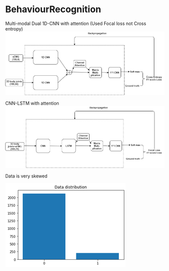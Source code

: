 # BehaviourRecognition
Multi-modal Dual 1D-CNN with attention (Used Focal loss not Cross entropy)
![Oil seep sample](1dcnnattention.png)

CNN-LSTM with attention
![Oil seep sample](cnnlstm.png)



Data is very skewed

![Oil seep sample](validation.png)
